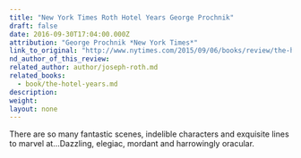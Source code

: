 ```yaml
---
title: "New York Times Roth Hotel Years George Prochnik"
draft: false
date: 2016-09-30T17:04:00.000Z
attribution: "George Prochnik *New York Times*"
link_to_original: "http://www.nytimes.com/2015/09/06/books/review/the-hotel-years-by-joseph-roth.html?_r=0"
nd_author_of_this_review:
related_author: author/joseph-roth.md
related_books:
  - book/the-hotel-years.md
description:
weight:
layout: none
---
```

There are so many fantastic scenes, indelible characters and exquisite lines to marvel at...Dazzling, elegiac, mordant and harrowingly oracular.

